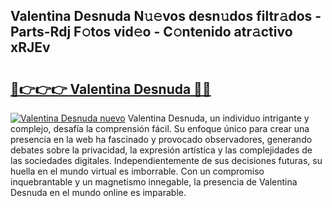 ## Valentina Desnuda N𝚞𝚎vos desn𝚞dos filtr𝚊dos - Parts-Rdj F𝚘tos vid𝚎o - C𝚘ntenido atr𝚊ctivo xRJEv

# <h2><a href="http://mbd8e0.tromn.icu/?c=Valentina+Desnuda">🔗👉👉👉 Valentina Desnuda 🔗🔗</a></h2>

[![Valentina Desnuda nuevo](https://i.imgur.com/pEAQMta.gif)](http://mbd8e0.tromn.icu/?c=Valentina+Desnuda)
Valentina Desnuda, un individuo intrigante y complejo, desafía la comprensión fácil. Su enfoque único para crear una presencia en la web ha fascinado y provocado observadores, generando debates sobre la privacidad, la expresión artística y las complejidades de las sociedades digitales. Independientemente de sus decisiones futuras, su huella en el mundo virtual es imborrable. Con un compromiso inquebrantable y un magnetismo innegable, la presencia de Valentina Desnuda en el mundo online es imparable.

